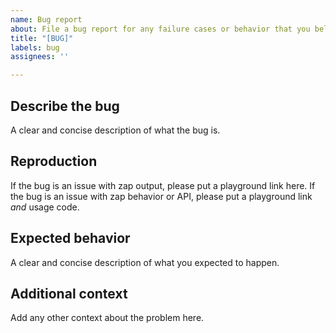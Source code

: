 ```yaml
---
name: Bug report
about: File a bug report for any failure cases or behavior that you believe is unintended.
title: "[BUG]"
labels: bug
assignees: ''

---
```


## Describe the bug
A clear and concise description of what the bug is.

## Reproduction
If the bug is an issue with zap output, please put a playground link here.
If the bug is an issue with zap behavior or API, please put a playground link *and* usage code.

## Expected behavior
A clear and concise description of what you expected to happen.

## Additional context
Add any other context about the problem here.
